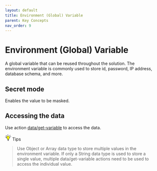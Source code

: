 ```yaml
---
layout: default
title: Environment (Global) Variable
parent: Key Concepts
nav_order: 9
---
```

# Environment (Global) Variable
A global variable that can be reused throughout the solution.  The environment variable is commonly used to store id, password, IP address, database schema, and more.

## Secret mode
Enables the value to be masked.

## Accessing the data
Use action [data/get-variable](https://docs.apiautoflow.com/docs/actions/data/get-variable/) to access the data.

<img src="/assets/images/tip-icon.png" alt="!" width="20"/>  Tips
> Use Object or Array data type to store multiple values in the environment variable. If only a String data type is used to store a single value, multiple data/get-variable actions need to be used to access the individual value.
